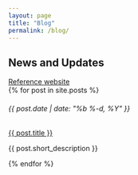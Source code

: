 ```yaml
---
layout: page
title: "Blog"
permalink: /blog/
---
```


<h2>News and Updates</h2>
<a href="https://sacdsa.org/blog/" target ="_blank" rel="noreferrer noopener">Reference website</a>

<div class="row my-5">
  {% for post in site.posts %}
    <div class="col-12">
      <h6 class="my-0 text-black-tint-2">{{ post.date | date: "%b %-d, %Y" }}</h6>
      <a class="my-0 article-link" href="{{ post.url }}">{{ post.title }}</a>
      <p>{{ post.short_description }}</p>
    </div>
  {% endfor %}
</div>

